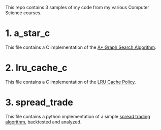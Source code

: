 This repo contains 3 samples of my code from my various Computer Science courses. 

# 1. a_star_c
This file contains a C implementation of the [A* Graph Search Algorithm](https://en.wikipedia.org/wiki/A*_search_algorithm).

# 2. lru_cache_c
This file contains a C implementation of the [LRU Cache Policy](https://en.wikipedia.org/wiki/Cache_replacement_policies).

# 3. spread_trade
This file contains a python implementation of a simple [spread trading algorithm](https://corporatefinanceinstitute.com/resources/career-map/sell-side/capital-markets/spread-trading/), backtested and analyzed.<br>

